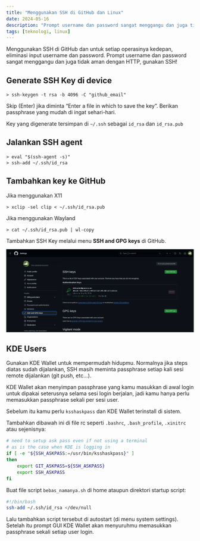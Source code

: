 ```yaml
---
title: "Menggunakan SSH di GitHub dan Linux"
date: 2024-05-16
description: "Prompt username dan password sangat menggangu dan juga tidak aman dengan HTTP, gunakan SSH!"
tags: [teknologi, linux]
---
```


Menggunakan SSH di GitHub dan untuk setiap operasinya kedepan, eliminasi input username dan password. Prompt username dan password sangat menggangu dan juga tidak aman dengan HTTP, gunakan SSH!

## Generate SSH Key di device

```plain
> ssh-keygen -t rsa -b 4096 -C "github_email"
```

Skip (Enter) jika diminta “Enter a file in which to save the key”. Berikan passphrase yang mudah di ingat sehari-hari.

Key yang digenerate tersimpan di `~/.ssh` sebagai `id_rsa` dan `id_rsa.pub`

## Jalankan SSH agent

```plain
> eval "$(ssh-agent -s)"
> ssh-add ~/.ssh/id_rsa
```

## Tambahkan key ke GitHub

Jika menggunakan X11
```plain
> xclip -sel clip < ~/.ssh/id_rsa.pub
```

Jika menggunakan Wayland
```plain
> cat ~/.ssh/id_rsa.pub | wl-copy
```

Tambahkan SSH Key melalui menu **SSH and GPG keys** di GitHub.

![img01](./img/img01.png "Github options")

## KDE Users

Gunakan KDE Wallet untuk mempermudah hidupmu. Normalnya jika steps diatas sudah dijalankan, SSH masih meminta passphrase setiap kali sesi remote dijalankan (git push, etc...).

KDE Wallet akan menyimpan passphrase yang kamu masukkan di awal login untuk dipakai seterusnya selama sesi login berjalan, jadi kamu hanya perlu memasukkan passphrase sekali per sesi user.

Sebelum itu kamu perlu `ksshaskpass` dan KDE Wallet terinstall di sistem.

Tambahkan dibawah ini di file rc seperti `.bashrc`, `.bash_profile`, `.xinitrc` atau sejenisnya:
```bash
# need to setup ask pass even if not using a terminal
# as is the case when KDE is logging in
if [ -e "${SSH_ASKPASS:=/usr/bin/ksshaskpass}" ]
then
    export GIT_ASKPASS=${SSH_ASKPASS}
    export SSH_ASKPASS
fi
```

Buat file script `bebas_namanya.sh` di home ataupun direktori startup script:
```bash
#!/bin/bash
ssh-add ~/.ssh/id_rsa </dev/null
```

Lalu tambahkan script tersebut di autostart (di menu system settings). Setelah itu prompt GUI KDE Wallet akan menyuruhmu memasukkan passphrase sekali setiap user login.